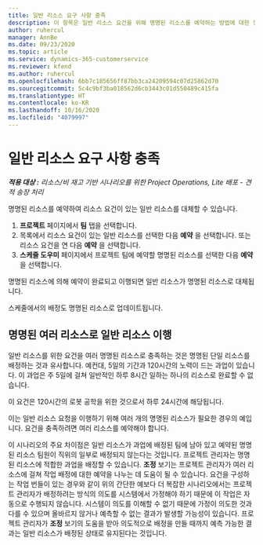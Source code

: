 ```yaml
---
title: 일반 리소스 요구 사항 충족
description: 이 항목은 일반 리소스 요건을 위해 명명된 리소스를 예약하는 방법에 대한 정보를 제공합니다.
author: ruhercul
manager: AnnBe
ms.date: 09/23/2020
ms.topic: article
ms.service: dynamics-365-customerservice
ms.reviewer: kfend
ms.author: ruhercul
ms.openlocfilehash: 6bb7c185656ff87bb3ca24209594c07d25862d70
ms.sourcegitcommit: 5c4c9bf3ba018562d6cb3443c01d550489c415fa
ms.translationtype: HT
ms.contentlocale: ko-KR
ms.lasthandoff: 10/16/2020
ms.locfileid: "4079997"
---
```

# <a name="generic-resource-requirement-fulfillment"></a>일반 리소스 요구 사항 충족

_**적용 대상 :** 리소스/비 재고 기반 시나리오를 위한 Project Operations, Lite 배포 - 견적 송장 처리_

명명된 리소스를 예약하여 리소스 요건이 있는 일반 리소스를 대체할 수 있습니다.

1. **프로젝트** 페이지에서 **팀** 탭을 선택합니다.
2. 목록에서 리소스 요건이 있는 일반 리소스를 선택한 다음 **예약** 을 선택합니다. 또는 리소스 요건을 연 다음 **예약** 을 선택합니다.
3. **스케줄 도우미** 페이지에서 프로젝트 팀에 예약할 명명된 리소스를 선택한 다음 **예약** 을 선택합니다.

명명된 리소스에 의해 예약이 완료되고 이행되면 일반 리소스가 명명된 리소스로 대체됩니다.

스케줄에서의 배정도 명명된 리소스로 업데이트됩니다.

## <a name="fulfill-a-generic-resource-with-multiple-named-resources"></a>명명된 여러 리소스로 일반 리소스 이행
일반 리소스를 위한 요건을 여러 명명된 리소스로 충족하는 것은 명명된 단일 리소스를 배정하는 것과 유사합니다. 예컨대, 5일의 기간과 120시간의 노력이 드는 과업이 있습니다. 이 과업은 주 5일에 걸쳐 일반적인 하루 8시간 일하는 하나의 리소스로 완료할 수 없습니다. 

이 요건은 120시간의 로봇 공학을 위한 것으로서 하루 24시간에 해당됩니다.

이는 일반 리소스 요청을 이행하기 위해 여러 개의 명명된 리소스가 필요한 경우의 예입니다. 요건을 충족하려면 여러 리소스를 예약해야 합니다.

이 시나리오의 주요 차이점은 일반 리소스가 과업에 배정된 팀에 남아 있고 예약된 명명된 리소스 팀원이 직위의 일부로 배정되지 않는다는 것입니다. 프로젝트 관리자는 명명된 리소스에 적합한 과업을 배정할 수 있습니다. **조정** 보기는 프로젝트 관리자가 여러 리소스에 걸쳐 작업 배정에 대한 예약을 나누는 데 도움이 될 수 있습니다. 요건을 구성하는 작업 번들이 있는 경우와 같이 위의 간단한 예보다 더 복잡한 시나리오에서는 프로젝트 관리자가 배정하려는 방식의 의도를 시스템에서 가정해야 하기 때문에 이 작업은 자동으로 수행되지 않습니다. 시스템이 의도를 이해할 수 없기 때문에 가정이 의도한 것과 다를 수 있으며 올바르지 않거나 예측할 수 없는 결과가 발생할 가능성이 있습니다. 프로젝트 관리자가 **조정** 보기의 도움을 받아 의도적으로 배정을 만들 때까지 예측 가능한 결과는 일반 리소스가 배정된 상태로 유지된다는 것입니다.


